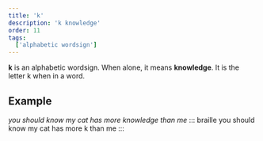 ```yaml
---
title: 'k'
description: 'k knowledge'
order: 11
tags:
  ['alphabetic wordsign']
---
```


**k** is an alphabetic wordsign. When alone, it means **knowledge**. It is the letter k when in a word.

## Example

*you should know my cat has more knowledge than me*
::: braille
you should know my cat has more k than me
:::